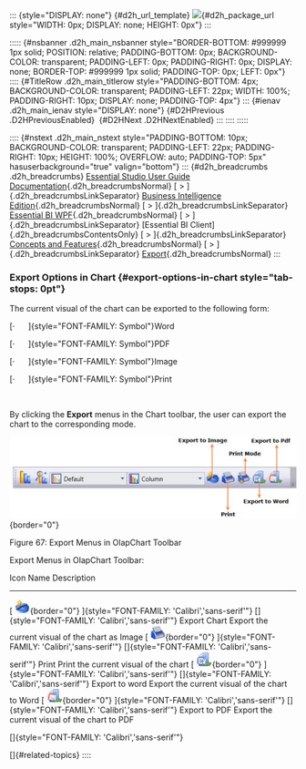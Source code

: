::: {style="DISPLAY: none"}
[](ms-xhelp:///?Id=d2h_url_template){#d2h_url_template} ![](!package_url!){#d2h_package_url style="WIDTH: 0px; DISPLAY: none; HEIGHT: 0px"}
:::

::::: {#nsbanner .d2h_main_nsbanner style="BORDER-BOTTOM: #999999 1px solid; POSITION: relative; PADDING-BOTTOM: 0px; BACKGROUND-COLOR: transparent; PADDING-LEFT: 0px; PADDING-RIGHT: 0px; DISPLAY: none; BORDER-TOP: #999999 1px solid; PADDING-TOP: 0px; LEFT: 0px"}
:::: {#TitleRow .d2h_main_titlerow style="PADDING-BOTTOM: 4px; BACKGROUND-COLOR: transparent; PADDING-LEFT: 22px; WIDTH: 100%; PADDING-RIGHT: 10px; DISPLAY: none; PADDING-TOP: 4px"}
::: {#ienav .d2h_main_ienav style="DISPLAY: none"}
[](ms-xhelp:///?Id=fe1de81a-2f62-4754-a63d-fca632a1408f){#D2HPrevious .D2HPreviousEnabled}  [](ms-xhelp:///?Id=55099edc-c015-499c-aa85-7865797d54d1){#D2HNext .D2HNextEnabled}
:::
::::
:::::

:::: {#nstext .d2h_main_nstext style="PADDING-BOTTOM: 10px; BACKGROUND-COLOR: transparent; PADDING-LEFT: 22px; PADDING-RIGHT: 10px; HEIGHT: 100%; OVERFLOW: auto; PADDING-TOP: 5px" hasuserbackground="true" valign="bottom"}
::: {#d2h_breadcrumbs .d2h_breadcrumbs}
[Essential Studio User Guide Documentation](ms-xhelp:///?Id=12457748-09e3-4d74-a240-8e049cedf030){.d2h_breadcrumbsNormal} [ \> ]{.d2h_breadcrumbsLinkSeparator} [Business Intelligence Edition](ms-xhelp:///?Id=fdf33dd8-62b2-47b9-ad7b-fc50e590bca5){.d2h_breadcrumbsNormal} [ \> ]{.d2h_breadcrumbsLinkSeparator} [Essential BI WPF](ms-xhelp:///?Id=41e3d586-d922-4a01-8272-679fe4ae7343){.d2h_breadcrumbsNormal} [ \> ]{.d2h_breadcrumbsLinkSeparator} [Essential BI Client]{.d2h_breadcrumbsContentsOnly} [ \> ]{.d2h_breadcrumbsLinkSeparator} [Concepts and Features](ms-xhelp:///?Id=ac4d4da8-25e2-4317-98b8-e507a1eb5062){.d2h_breadcrumbsNormal} [ \> ]{.d2h_breadcrumbsLinkSeparator} [Export](ms-xhelp:///?Id=fe1de81a-2f62-4754-a63d-fca632a1408f){.d2h_breadcrumbsNormal}
:::

### Export Options in Chart {#export-options-in-chart style="tab-stops: 0pt"}

The current visual of the chart can be exported to the following form:

[·      ]{style="FONT-FAMILY: Symbol"}Word

[·      ]{style="FONT-FAMILY: Symbol"}PDF

[·      ]{style="FONT-FAMILY: Symbol"}Image

[·      ]{style="FONT-FAMILY: Symbol"}Print

 

By clicking the **Export** menus in the Chart toolbar, the user can export the chart to the corresponding mode.

![](ImagesExt/image40_106.jpg){border="0"}

Figure 67: Export Menus in OlapChart Toolbar

Export Menus in OlapChart Toolbar:

  Icon                                                                                                                                          Name             Description
  --------------------------------------------------------------------------------------------------------------------------------------------- ---------------- -------------------------------------------------
  [ ![](ImagesExt/image40_91.jpg){border="0"} ]{style="FONT-FAMILY: 'Calibri','sans-serif'"} []{style="FONT-FAMILY: 'Calibri','sans-serif'"}    Export Chart     Export the current visual of the chart as Image
  [ ![](ImagesExt/image40_92.jpg){border="0"} ]{style="FONT-FAMILY: 'Calibri','sans-serif'"} []{style="FONT-FAMILY: 'Calibri','sans-serif'"}    Print            Print the current visual of the chart
  [ ![](ImagesExt/image40_94.jpg){border="0"} ]{style="FONT-FAMILY: 'Calibri','sans-serif'"} []{style="FONT-FAMILY: 'Calibri','sans-serif'"}    Export to word   Export the current visual of the chart to Word
  [ ![](ImagesExt/image40_107.jpg){border="0"} ]{style="FONT-FAMILY: 'Calibri','sans-serif'"} []{style="FONT-FAMILY: 'Calibri','sans-serif'"}   Export to PDF    Export the current visual of the chart to PDF

[]{style="FONT-FAMILY: 'Calibri','sans-serif'"} 

[]{#related-topics}
::::
